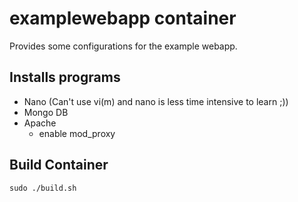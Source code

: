 examplewebapp container
=================================

Provides some configurations for the example webapp.

Installs programs
----------------------

+ Nano (Can't use vi(m) and nano is less time intensive to learn ;))
+ Mongo DB
+ Apache
  + enable mod_proxy

Build Container
----------------------
`sudo ./build.sh`
